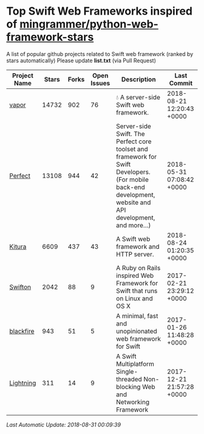 # Top Swift Web Frameworks inspired of [mingrammer/python-web-framework-stars](https://github.com/mingrammer/python-web-framework-stars)
A list of popular github projects related to Swift web framework (ranked by stars automatically)
Please update **list.txt** (via Pull Request)

| Project Name | Stars | Forks | Open Issues | Description | Last Commit |
| ------------ | ----- | ----- | ----------- | ----------- | ----------- |
| [vapor](https://github.com/vapor/vapor) | 14732 | 902 | 76 | 💧 A server-side Swift web framework. | 2018-08-21 12:20:43 +0000 |
| [Perfect](https://github.com/PerfectlySoft/Perfect) | 13108 | 944 | 42 | Server-side Swift. The Perfect core toolset and framework for Swift Developers. (For mobile back-end development, website and API development, and more…) | 2018-05-31 07:08:42 +0000 |
| [Kitura](https://github.com/IBM-Swift/Kitura) | 6609 | 437 | 43 | A Swift web framework and HTTP server. | 2018-08-24 01:20:35 +0000 |
| [Swifton](https://github.com/sauliusgrigaitis/Swifton) | 2042 | 88 | 9 | A Ruby on Rails inspired Web Framework for Swift that runs on Linux and OS X | 2017-02-21 23:29:12 +0000 |
| [blackfire](https://github.com/elliottminns/blackfire) | 943 | 51 | 5 | A minimal, fast and unopinionated web framework for Swift | 2017-01-26 11:48:28 +0000 |
| [Lightning](https://github.com/skylab-inc/Lightning) | 311 | 14 | 9 | A Swift Multiplatform Single-threaded Non-blocking Web and Networking Framework | 2017-12-21 21:57:28 +0000 |

*Last Automatic Update: 2018-08-31 00:09:39*
